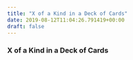 ```yaml
---
title: "X of a Kind in a Deck of Cards"
date: 2019-08-12T11:04:26.791419+00:00
draft: false
---
```


### X of a Kind in a Deck of Cards
